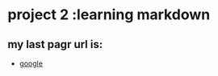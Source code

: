 # project 2 :learning markdown 
## my last pagr url is:
* [google](https://jafar1992get.github.io/jafar-1992/learning%20markup)
